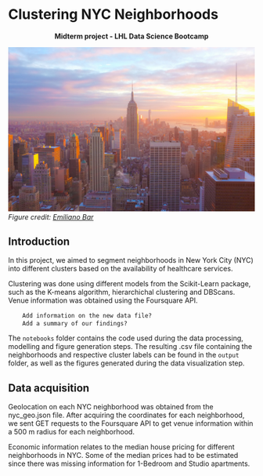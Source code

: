 # Clustering NYC Neighborhoods
<p style="text-align: center;"><b> Midterm project - LHL Data Science Bootcamp </b></p>

![New York City](/emiliano-bar-kheTI8pIywU-unsplash.jpg)
_Figure credit: [Emiliano Bar](https://unsplash.com/photos/kheTI8pIywU?utm_source=unsplash&utm_medium=referral&utm_content=creditShareLink)_

## Introduction
In this project, we aimed to segment neighborhoods in New York City (NYC) into different clusters based on the availability of healthcare services. 

Clustering was done using different models from the Scikit-Learn package, such as the K-means algorithm, hierarchichal clustering and DBScans. Venue information was obtained using the Foursquare API.

        Add information on the new data file? 
        Add a summary of our findings? 

The ```notebooks``` folder contains the code used during the data processing, modelling and figure generation steps. The resulting .csv file containing the neighborhoods and respective cluster labels can be found in the ```output``` folder, as well as the figures generated during the data visualization step.   

## Data acquisition
Geolocation on each NYC neighborhood was obtained from the nyc_geo.json file. After acquiring the coordinates for each neighborhood, we sent GET requests to the Foursquare API to get venue information within a 500 m radius for each neighborhood. 

Economic information relates to the median house pricing for different neighborhoods in NYC. Some of the median prices had to be estimated since there was missing information for 1-Bedroom and Studio apartments.